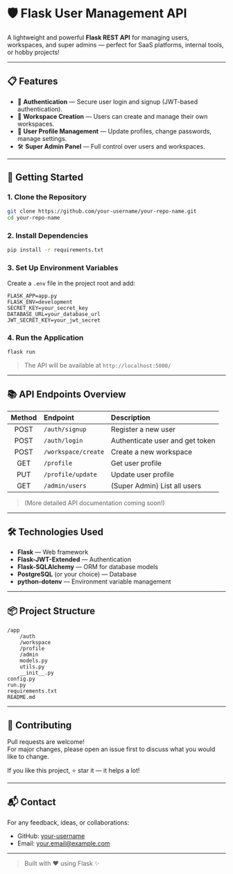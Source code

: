 # 🛡️ Flask User Management API

A lightweight and powerful **Flask REST API** for managing users, workspaces, and super admins — perfect for SaaS platforms, internal tools, or hobby projects!

---

## 📋 Features

- 🔐 **Authentication** — Secure user login and signup (JWT-based authentication).
- 🏢 **Workspace Creation** — Users can create and manage their own workspaces.
- 👤 **User Profile Management** — Update profiles, change passwords, manage settings.
- 🛠️ **Super Admin Panel** — Full control over users and workspaces.

---

## 🚀 Getting Started

### 1. Clone the Repository
```bash
git clone https://github.com/your-username/your-repo-name.git
cd your-repo-name
```

### 2. Install Dependencies
```bash
pip install -r requirements.txt
```

### 3. Set Up Environment Variables
Create a `.env` file in the project root and add:
```
FLASK_APP=app.py
FLASK_ENV=development
SECRET_KEY=your_secret_key
DATABASE_URL=your_database_url
JWT_SECRET_KEY=your_jwt_secret
```

### 4. Run the Application
```bash
flask run
```

> The API will be available at `http://localhost:5000/`

---

## 📚 API Endpoints Overview

| Method | Endpoint | Description |
|:------:|:---------|:------------|
| POST   | `/auth/signup`   | Register a new user |
| POST   | `/auth/login`    | Authenticate user and get token |
| POST   | `/workspace/create` | Create a new workspace |
| GET    | `/profile`       | Get user profile |
| PUT    | `/profile/update`| Update user profile |
| GET    | `/admin/users`   | (Super Admin) List all users |

> (More detailed API documentation coming soon!)

---

## 🛠️ Technologies Used

- **Flask** — Web framework
- **Flask-JWT-Extended** — Authentication
- **Flask-SQLAlchemy** — ORM for database models
- **PostgreSQL** (or your choice) — Database
- **python-dotenv** — Environment variable management

---

## 📦 Project Structure

```
/app
    /auth
    /workspace
    /profile
    /admin
    models.py
    utils.py
    __init__.py
config.py
run.py
requirements.txt
README.md
```

---

## 🤝 Contributing

Pull requests are welcome!  
For major changes, please open an issue first to discuss what you would like to change.

If you like this project, ⭐️ star it — it helps a lot!

---

## 📬 Contact

For any feedback, ideas, or collaborations:

- GitHub: [your-username](https://github.com/your-username)
- Email: your.email@example.com

---

> Built with ❤️ using Flask ✨
